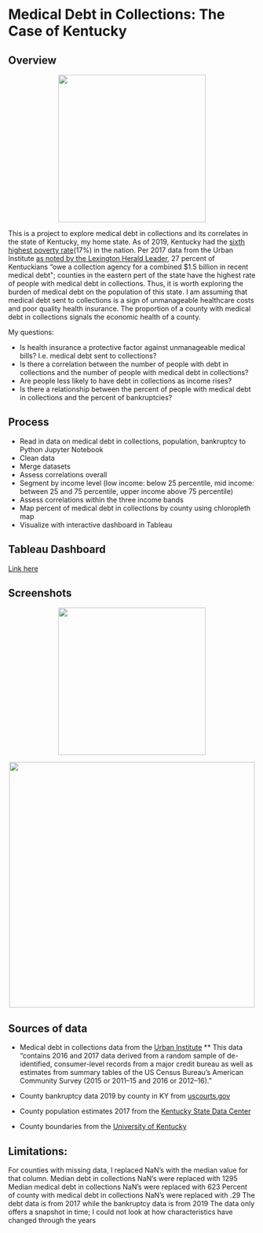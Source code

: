 # Medical Debt in Collections: The Case of Kentucky



## Overview

<p align="center">
<img src="https://user-images.githubusercontent.com/47487494/72007207-c8567500-3216-11ea-8f53-3f7f9cbf9264.jpeg" height="300">
</p>

This is a project to explore medical debt in collections and its correlates in the state of Kentucky, my home state. 
As of 2019, Kentucky had the [sixth highest poverty rate](https://www.usnews.com/news/best-states/slideshows/us-states-with-the-highest-poverty-rates?slide=6)(17%) in the nation. Per 2017 data from the Urban Institute [as noted by the Lexington Herald Leader](https://www.kentucky.com/news/health-and-medicine/article233354582.html), 27 percent of Kentuckians “owe a collection agency for a combined $1.5 billion in recent medical debt"; counties in the eastern pert of the state 
 have the highest rate of people with medical debt in collections. Thus, it is worth exploring the burden of medical debt on the population of this state. I am assuming that medical debt sent to collections is a sign of unmanageable healthcare costs and poor quality health insurance. The proportion of a county with medical debt in collections signals the economic health of a county.


My questions:

* Is health insurance a protective factor against unmanageable medical bills? I.e. medical debt sent to collections?
* Is there a correlation between the number of people with debt in collections and the number of people with medical debt in collections?
* Are people less likely to have debt in collections as income rises?
* Is there a relationship between the percent of people with medical debt in collections and the percent of bankruptcies?


## Process

* Read in data on medical debt in collections, population, bankruptcy to Python Jupyter Notebook
* Clean data 
* Merge datasets
* Assess correlations overall
* Segment by income level (low income: below 25 percentile, mid income: between 25 and 75 percentile, upper income above 75 percentile)
* Assess correlations within the three income bands
* Map percent of medical debt in collections by county using chloropleth map
* Visualize with interactive dashboard in Tableau


## Tableau Dashboard

[Link here](https://public.tableau.com/views/Book1_15775754180070/Dashboard1?:display_count=y&publish=yes&:origin=viz_share_link)

## Screenshots

<p align="center">
<img src="https://user-images.githubusercontent.com/47487494/72007993-7e6e8e80-3218-11ea-9ba1-3d2a7ef4230d.jpg" height="300">
</p>

<p align="center">
 <img src="https://user-images.githubusercontent.com/47487494/72007471-5cc0d780-3217-11ea-963b-531f5ec47539.jpg" height="500">
</p>


## Sources of data

* Medical debt in collections data from the [Urban Institute](https://apps.urban.org/features/debt-interactive-map/?type=medical&variable=perc_debt_med&state=21)
** This data “contains 2016 and 2017 data derived from a random sample of de-identified, consumer-level records from a major credit bureau as well as estimates from summary tables of the US Census Bureau’s American Community Survey (2015 or 2011–15 and 2016 or 2012–16).”

* County bankruptcy data 2019 by county in KY from [uscourts.gov](https://www.uscourts.gov/statistics-reports/caseload-statistics-data-tables?tn=&pn=All&t=534&m%5Bvalue%5D%5Bmonth%5D=&y%5Bvalue%5D%5Byear%5D=2017)

* County population estimates 2017 from the [Kentucky State Data Center](http://ksdc.louisville.edu/data-downloads/estimates/)


* County boundaries from the [University of Kentucky](https://www.uky.edu/KGS/gis/bounds.htm)


## Limitations: 
  
For counties with missing data, I replaced NaN’s with the median value for that column. 
Median debt in collections NaN’s were replaced with 1295
Median medical debt in collections NaN’s were replaced with 623
Percent of county with medical debt in collections NaN’s were replaced with .29
The debt data is from 2017 while the bankruptcy data is from 2019
The data only offers a snapshot in time; I could not look at how characteristics have changed through the years
